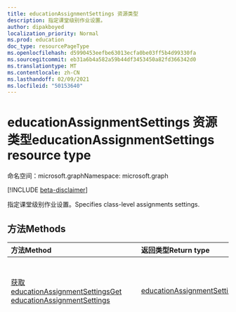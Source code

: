 ```yaml
---
title: educationAssignmentSettings 资源类型
description: 指定课堂级别作业设置。
author: dipakboyed
localization_priority: Normal
ms.prod: education
doc_type: resourcePageType
ms.openlocfilehash: d5990453eefbe63013ecfa0be03ff5b4d99330fa
ms.sourcegitcommit: eb31a6b4a582a59b44df3453450a82fd366342d0
ms.translationtype: MT
ms.contentlocale: zh-CN
ms.lasthandoff: 02/09/2021
ms.locfileid: "50153640"
---
```

# <a name="educationassignmentsettings-resource-type"></a><span data-ttu-id="ef0c8-103">educationAssignmentSettings 资源类型</span><span class="sxs-lookup"><span data-stu-id="ef0c8-103">educationAssignmentSettings resource type</span></span>

<span data-ttu-id="ef0c8-104">命名空间：microsoft.graph</span><span class="sxs-lookup"><span data-stu-id="ef0c8-104">Namespace: microsoft.graph</span></span>

[!INCLUDE [beta-disclaimer](../../includes/beta-disclaimer.md)]

<span data-ttu-id="ef0c8-105">指定课堂级别作业设置。</span><span class="sxs-lookup"><span data-stu-id="ef0c8-105">Specifies class-level assignments settings.</span></span>

## <a name="methods"></a><span data-ttu-id="ef0c8-106">方法</span><span class="sxs-lookup"><span data-stu-id="ef0c8-106">Methods</span></span>
|<span data-ttu-id="ef0c8-107">方法</span><span class="sxs-lookup"><span data-stu-id="ef0c8-107">Method</span></span>|<span data-ttu-id="ef0c8-108">返回类型</span><span class="sxs-lookup"><span data-stu-id="ef0c8-108">Return type</span></span>|<span data-ttu-id="ef0c8-109">说明</span><span class="sxs-lookup"><span data-stu-id="ef0c8-109">Description</span></span>|
|:---|:---|:---|
|[<span data-ttu-id="ef0c8-110">获取 educationAssignmentSettings</span><span class="sxs-lookup"><span data-stu-id="ef0c8-110">Get educationAssignmentSettings</span></span>](../api/educationassignmentsettings-get.md)|[<span data-ttu-id="ef0c8-111">educationAssignmentSettings</span><span class="sxs-lookup"><span data-stu-id="ef0c8-111">educationAssignmentSettings</span></span>](../resources/educationassignmentsettings.md)|<span data-ttu-id="ef0c8-112">读取 [educationAssignmentSettings 对象的属性和](../resources/educationassignmentsettings.md) 关系。</span><span class="sxs-lookup"><span data-stu-id="ef0c8-112">Read the properties and relationships of an [educationAssignmentSettings](../resources/educationassignmentsettings.md) object.</span></span>|
|[<span data-ttu-id="ef0c8-113">更新 educationAssignmentSettings</span><span class="sxs-lookup"><span data-stu-id="ef0c8-113">Update educationAssignmentSettings</span></span>](../api/educationassignmentsettings-update.md)|[<span data-ttu-id="ef0c8-114">educationAssignmentSettings</span><span class="sxs-lookup"><span data-stu-id="ef0c8-114">educationAssignmentSettings</span></span>](../resources/educationassignmentsettings.md)|<span data-ttu-id="ef0c8-115">更新 [educationAssignmentSettings 对象](../resources/educationassignmentsettings.md) 的属性。</span><span class="sxs-lookup"><span data-stu-id="ef0c8-115">Update the properties of an [educationAssignmentSettings](../resources/educationassignmentsettings.md) object.</span></span>|

## <a name="properties"></a><span data-ttu-id="ef0c8-116">属性</span><span class="sxs-lookup"><span data-stu-id="ef0c8-116">Properties</span></span>
|<span data-ttu-id="ef0c8-117">属性</span><span class="sxs-lookup"><span data-stu-id="ef0c8-117">Property</span></span>|<span data-ttu-id="ef0c8-118">类型</span><span class="sxs-lookup"><span data-stu-id="ef0c8-118">Type</span></span>|<span data-ttu-id="ef0c8-119">说明</span><span class="sxs-lookup"><span data-stu-id="ef0c8-119">Description</span></span>|
|:---|:---|:---|
|<span data-ttu-id="ef0c8-120">submissionAnimationDisabled</span><span class="sxs-lookup"><span data-stu-id="ef0c8-120">submissionAnimationDisabled</span></span>|<span data-ttu-id="ef0c8-121">布尔</span><span class="sxs-lookup"><span data-stu-id="ef0c8-121">Boolean</span></span>|<span data-ttu-id="ef0c8-122">指示是否显示打开的庆祝动画。</span><span class="sxs-lookup"><span data-stu-id="ef0c8-122">Indicates whether turn-in celebration animation will be shown.</span></span> <span data-ttu-id="ef0c8-123">值 `true` 指示不会显示动画。</span><span class="sxs-lookup"><span data-stu-id="ef0c8-123">A value of `true` indicates that the animation will not be shown.</span></span> <span data-ttu-id="ef0c8-124">默认值为 `false`。</span><span class="sxs-lookup"><span data-stu-id="ef0c8-124">Default value is `false`.</span></span>|

## <a name="relationships"></a><span data-ttu-id="ef0c8-125">关系</span><span class="sxs-lookup"><span data-stu-id="ef0c8-125">Relationships</span></span>
<span data-ttu-id="ef0c8-126">无。</span><span class="sxs-lookup"><span data-stu-id="ef0c8-126">None.</span></span>

## <a name="json-representation"></a><span data-ttu-id="ef0c8-127">JSON 表示形式</span><span class="sxs-lookup"><span data-stu-id="ef0c8-127">JSON representation</span></span>
<span data-ttu-id="ef0c8-128">下面是资源的 JSON 表示形式。</span><span class="sxs-lookup"><span data-stu-id="ef0c8-128">The following is a JSON representation of the resource.</span></span>
<!-- {
  "blockType": "resource",
  "keyProperty": "id",
  "@odata.type": "microsoft.graph.educationAssignmentSettings",
  "openType": false
}
-->
``` json
{
  "submissionAnimationDisabled": false
}
```

